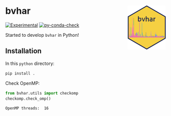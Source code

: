 # bvhar <img src="docs/logo.png" align="right" height="138" />

<!-- README.md is generated from README.qmd. Please edit that file -->
<!-- badges: start -->

[![Experimental](https://img.shields.io/badge/lifecycle-experimental-orange.svg)](https://lifecycle.r-lib.org/articles/stages.html#experimental)
[![py-conda-check](https://github.com/ygeunkim/bvhar/actions/workflows/py-conda-check.yaml/badge.svg?branch=feature/python.png)](https://github.com/ygeunkim/bvhar/actions/workflows/py-conda-check.yaml?query=branch%3Afeature/python)
<!-- badges: end -->

Started to develop `bvhar` in Python!

## Installation

In this `python` directory:

``` bash
pip install .
```

Check OpenMP:

``` python
from bvhar.utils import checkomp
checkomp.check_omp()
```

    OpenMP threads:  16
